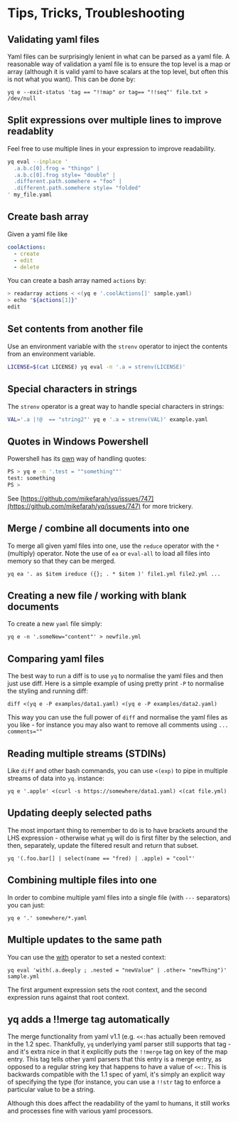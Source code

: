 # Tips, Tricks, Troubleshooting

## Validating yaml files

Yaml files can be surprisingly lenient in what can be parsed as a yaml file. A reasonable way of validation a yaml file is to ensure the top level is a map or array (although it is valid yaml to have scalars at the top level, but often this is not what you want). This can be done by:

```
yq e --exit-status 'tag == "!!map" or tag== "!!seq"' file.txt > /dev/null
```

## Split expressions over multiple lines to improve readablity

Feel free to use multiple lines in your expression to improve readability.

```bash
yq eval --inplace '
  .a.b.c[0].frog = "thingo" |
  .a.b.c[0].frog style= "double" |
  .different.path.somehere = "foo" |
  .different.path.somehere style= "folded"
' my_file.yaml
```

## Create bash array

Given a yaml file like

```yaml
coolActions:
  - create
  - edit
  - delete
```

You can create a bash array named `actions` by:

```bash
> readarray actions < <(yq e '.coolActions[]' sample.yaml)
> echo "${actions[1]}"
edit
```

## Set contents from another file

Use an environment variable with the `strenv` operator to inject the contents from an environment variable.

```bash
LICENSE=$(cat LICENSE) yq eval -n '.a = strenv(LICENSE)'
```

## Special characters in strings

The `strenv` operator is a great way to handle special characters in strings:

```bash
VAL='.a |!@  == "string2"' yq e '.a = strenv(VAL)' example.yaml
```

## Quotes in Windows Powershell

Powershell has its [own](https://docs.microsoft.com/en-us/powershell/module/microsoft.powershell.core/about/about\_quoting\_rules?view=powershell-7.1) way of handling quotes:

```bash
PS > yq e -n '.test = ""something""'
test: something
PS >
```

See [https://github.com/mikefarah/yq/issues/747](https://github.com/mikefarah/yq/issues/747) for more trickery.

## Merge / combine all documents into one

To merge all given yaml files into one, use the `reduce` operator with the `*` (multiply) operator. Note the use of `ea` or `eval-all` to load all files into memory so that they can be merged.

```
yq ea '. as $item ireduce ({}; . * $item )' file1.yml file2.yml ...
```

## Creating a new file / working with blank documents

To create a new `yaml` file simply:

```
yq e -n '.someNew="content"' > newfile.yml
```

## Comparing yaml files

The best way to run a diff is to use `yq` to normalise the yaml files and then just use diff. Here is a simple example of using pretty print `-P` to normalise the styling and running diff:

```
diff <(yq e -P examples/data1.yaml) <(yq e -P examples/data2.yaml)
```

This way you can use the full power of `diff` and normalise the yaml files as you like - for instance you may also want to remove all comments using `... comments=""`

## Reading multiple streams (STDINs)

Like `diff` and other bash commands, you can use `<(exp)` to pipe in multiple streams of data into `yq`. instance:

```
yq e '.apple' <(curl -s https://somewhere/data1.yaml) <(cat file.yml)
```

## Updating deeply selected paths

The most important thing to remember to do is to have brackets around the LHS expression - otherwise what `yq` will do is first filter by the selection, and then, separately, update the filtered result and return that subset.

```
yq '(.foo.bar[] | select(name == "fred) | .apple) = "cool"'
```

## Combining multiple files into one

In order to combine multiple yaml files into a single file (with `---` separators) you can just:

```
yq e '.' somewhere/*.yaml
```

## Multiple updates to the same path

You can use the [with](../operators/with.md) operator to set a nested context:

```
yq eval 'with(.a.deeply ; .nested = "newValue" | .other= "newThing")' sample.yml
```

The first argument expression sets the root context, and the second expression runs against that root context.

## yq adds a !!merge tag automatically

The merge functionality from yaml v1.1 (e.g. `<<:`has actually been removed in the 1.2 spec. Thankfully, `yq` underlying yaml parser still supports that tag - and it's extra nice in that it explicitly puts the `!!merge` tag on key of the map entry. This tag tells other yaml parsers that this entry is a merge entry, as opposed to a regular string key that happens to have a value of `<<:`. This is backwards compatible with the 1.1 spec of yaml, it's simply an explicit way of specifying the type (for instance, you can use a `!!str` tag to enforce a particular value to be a string.

Although this does affect the readability of the yaml to humans, it still works and processes fine with various yaml processors.
